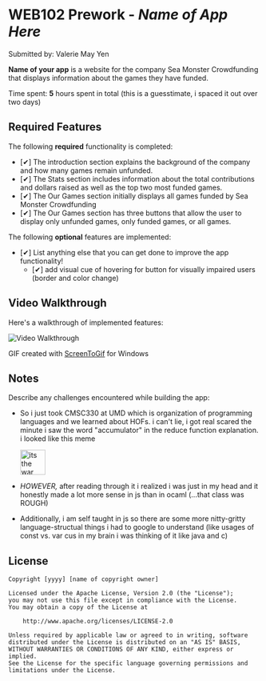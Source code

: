 # WEB102 Prework - *Name of App Here*

Submitted by: Valerie May Yen

**Name of your app** is a website for the company Sea Monster Crowdfunding that displays information about the games they have funded.

Time spent: **5** hours spent in total (this is a guesstimate, i spaced it out over two days)

## Required Features

The following **required** functionality is completed:

* [✔] The introduction section explains the background of the company and how many games remain unfunded.
* [✔] The Stats section includes information about the total contributions and dollars raised as well as the top two most funded games.
* [✔] The Our Games section initially displays all games funded by Sea Monster Crowdfunding
* [✔] The Our Games section has three buttons that allow the user to display only unfunded games, only funded games, or all games.

The following **optional** features are implemented:

* [✔] List anything else that you can get done to improve the app functionality!
    * [✔] add visual cue of hovering for button for visually impaired users (border and color change)

## Video Walkthrough

Here's a walkthrough of implemented features:

<img src = "prework_gif.gif" title='Video Walkthrough' width='' alt='Video Walkthrough' />

<!-- Replace this with whatever GIF tool you used! -->
GIF created with [ScreenToGif](https://www.screentogif.com/) for Windows  
<!-- Recommended tools:
[Kap](https://getkap.co/) for macOS
[ScreenToGif](https://www.screentogif.com/) for Windows
[peek](https://github.com/phw/peek) for Linux. -->

## Notes

Describe any challenges encountered while building the app:

- So i just took CMSC330 at UMD which is organization of programming languages and we learned about HOFs.
  i can't lie, i got real scared the minute i saw the word "accumulator" in the reduce function explanation. i looked like this meme
  
  <img src = "https://media.tenor.com/KfL05fPVK-4AAAAe/war-vietnam.png" width='50px' alt='its the war flashbacks meme from tik tok' />
- <em>HOWEVER,</em> after reading through it i realized i was just in my head and it honestly made a lot more sense in js than in ocaml (...that class was ROUGH)
- Additionally, i am self taught in js so there are some more nitty-gritty language-structual things i had to google to understand (like usages of const vs. var cus in my brain i was thinking of it like java and c)


## License

    Copyright [yyyy] [name of copyright owner]

    Licensed under the Apache License, Version 2.0 (the "License");
    you may not use this file except in compliance with the License.
    You may obtain a copy of the License at

        http://www.apache.org/licenses/LICENSE-2.0

    Unless required by applicable law or agreed to in writing, software
    distributed under the License is distributed on an "AS IS" BASIS,
    WITHOUT WARRANTIES OR CONDITIONS OF ANY KIND, either express or implied.
    See the License for the specific language governing permissions and
    limitations under the License.
